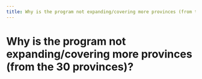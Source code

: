 ```yaml
---
title: Why is the program not expanding/covering more provinces (from the 30 provinces)?
---
```


# Why is the program not expanding/covering more provinces (from the 30 provinces)?
